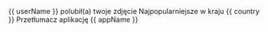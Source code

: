 


{{ userName }} polubił(a) twoje zdjęcie
Najpopularniejsze w kraju {{ country }}
Przetłumacz aplikację {{ appName }}




